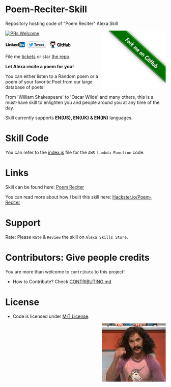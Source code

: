 # Poem-Reciter-Skill
Repository hosting code of  "Poem Reciter" Alexa Skill 

<a href="https://github.com/DennyZhang?tab=followers"><img align="right" width="200" height="183" src="https://raw.githubusercontent.com/USDevOps/mywechat-slack-group/master/images/fork_github.png" /></a>

[![PRs Welcome](https://img.shields.io/badge/PRs-welcome-brightgreen.svg)](http://makeapullrequest.com)

[![LinkedIn](https://raw.githubusercontent.com/USDevOps/mywechat-slack-group/master/images/linkedin.png)](https://www.linkedin.com/in/ajinkyabapat) [![Twitter](https://raw.githubusercontent.com/USDevOps/mywechat-slack-group/master/images/twitter.png)](https://twitter.com/ajinkyab12) [![Github](https://raw.githubusercontent.com/USDevOps/mywechat-slack-group/master/images/github.png)](https://github.com/AjinkyaBapat)


File me [tickets](https://github.com/AjinkyaBapat/Poem-Reciter-Skill/issues) or star [the repo](https://github.com/AjinkyaBapat/Poem-Reciter-Skill).

**Let Alexa recite a poem for you!**

You can either listen to a Random poem or a poem of your favorite Poet from our large database of poets!

From 'William Shakespeare' to 'Oscar Wilde' and many others, this is a must-have skill to enlighten you and people around you at any time of the day.

Skill currently supports **EN(US), EN(UK) & EN(IN)** languages. 

# Skill Code

You can refer to the [index.js](/Code/index.js) file for the `AWS Lambda Function` code.


# Links
Skill can be found here: [Poem Reciter](https://www.amazon.com/dp/B0778TCNJT/)

You can read more about how I built this skill here: [Hackster.io/Poem-Reciter]()


# Support
Rate: Please `Rate` & `Review` the skill on `Alexa Skills Store`.


# Contributors: Give people credits
You are more than welcome to `contribute` to this project!

- How to Contribute? Check [CONTRIBUTING.md](./CONTRIBUTING.md)


# License
- Code is licensed under [MIT License](./LICENSE).

<img align="right" width="200" height="183" src="https://raw.githubusercontent.com/USDevOps/mywechat-slack-group/master/images/magic.gif">
